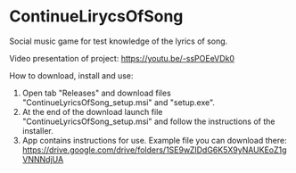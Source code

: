 # ContinueLirycsOfSong
Social music game for test knowledge of the lyrics of song.

Video presentation of project: https://youtu.be/-ssPOEeVDk0

How to download, install and use:
1. Open tab "Releases" and download files "ContinueLyricsOfSong_setup.msi" and "setup.exe".
2. At the end of the download launch file "ContinueLyricsOfSong_setup.msi" and follow the instructions of the installer.
3. App contains instructions for use. Example file you can download there: https://drive.google.com/drive/folders/1SE9wZIDdG6K5X9yNAUKEoZ1gVNNNdjUA
